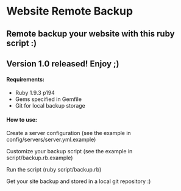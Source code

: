 # Website Remote Backup
Remote backup your website with this ruby script :)
------

## Version 1.0 released! Enjoy ;)

#### Requirements:
 - Ruby 1.9.3 p194
 - Gems specified in Gemfile
 - Git for local backup storage

#### How to use:
Create a server configuration (see the example in config/servers/server.yml.example)

Customize your backup script (see the example in script/backup.rb.example)

Run the script (ruby script/backup.rb)

Get your site backup and stored in a local git repository :)

